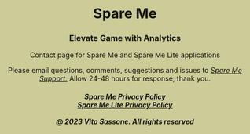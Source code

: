 <html style="
      background-color:#CCCC99;">
<body style="
      background-image: url('Logo.png');
      background-repeat: no-repeat;
      background-attachment: fixed;
      background-postion: left top;
      background-size: 200px 280px;
      mix-blend-mode: multiply;">
<!--<img src="Logo.png" alt="Spare Me" width="100" height="100" style="opacity:0.5;filter:alpha(opacity=40);">-->
      
<h1 style="text-align:center;">Spare Me</h1>
  <h3 style="text-align:center;">Elevate Game with Analytics</h3>

  <p style="text-align:center;">Contact page for Spare Me and Spare Me Lite applications<br></p>

  <p style="text-align:center;">Please email questions, comments, suggestions and issues to <a href="mailto:SpareMeService@gmail.com"><i>Spare Me Support.</i></a>  Allow 24-48 hours for response, thank you.<br></p>

  <h5 style="text-align:center;"><a href="https://tsass123.github.io/spareme/smprivacy.html"><i>Spare Me Privacy Policy</i></a><br><a href="https://tsass123.github.io/spareme/privacy.html"><i>Spare Me Lite Privacy Policy</i></a><br><br><i>@ 2023 Vito Sassone. All rights reserved</i></h5>   
</body>
</html>
